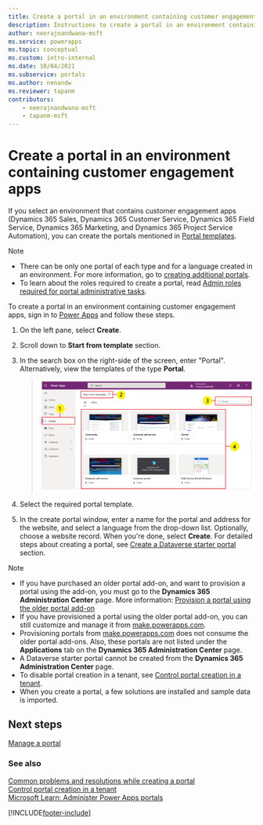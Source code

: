 ```yaml
---
title: Create a portal in an environment containing customer engagement apps
description: Instructions to create a portal in an environment containing customer engagement apps.
author: neerajnandwana-msft
ms.service: powerapps
ms.topic: conceptual
ms.custom: intro-internal
ms.date: 10/04/2021
ms.subservice: portals
ms.author: nenandw
ms.reviewer: tapanm
contributors:
    - neerajnandwana-msft
    - tapanm-msft
---
```


# Create a portal in an environment containing customer engagement apps

If you select an environment that contains customer engagement apps (Dynamics 365 Sales, Dynamics 365 Customer Service, Dynamics 365 Field Service, Dynamics 365 Marketing, and Dynamics 365 Project Service Automation), you can create the portals mentioned in [Portal templates](portal-templates.md).

> [!NOTE]
> - There can be only one portal of each type and for a language created in an environment. For more information, go to [creating additional portals](create-additional-portals.md).
> - To learn about the roles required to create a portal, read [Admin roles required for portal administrative tasks](admin/portal-admin-roles.md).

To create a portal in an environment containing customer engagement apps, sign in to [Power Apps](https://make.powerapps.com) and follow these steps.

1. On the left pane, select **Create**. 

1. Scroll down to **Start from template** section.

1. In the search box on the right-side of the screen, enter "Portal". <br>Alternatively, view the templates of the type **Portal**.

    > ![Dynamics 365 portal templates.](media/dynamics-portals.png "Dynamics 365 portal templates")  

1. Select the required portal template.

1. In the create portal window, enter a name for the portal and address for the website, and select a language from the drop-down list. Optionally, choose a website record. When you're done, select **Create**. For detailed steps about creating a portal, see [Create a Dataverse starter portal](create-portal.md) section.

> [!NOTE]
> - If you have purchased an older portal add-on, and want to provision a portal using the add-on, you must go to the **Dynamics 365 Administration Center** page. More information: [Provision a portal using the older portal add-on](provision-portal-add-on.md)
> - If you have provisioned a portal using the older portal add-on, you can still customize and manage it from [make.powerapps.com](https://make.powerapps.com).
> - Provisioning portals from [make.powerapps.com](https://make.powerapps.com) does not consume the older portal add-ons. Also, these portals are not listed under the **Applications** tab on the **Dynamics 365 Administration Center** page.
> - A Dataverse starter portal cannot be created from the **Dynamics 365 Administration Center** page.
> - To disable portal creation in a tenant, see [Control portal creation in a tenant](control-portal-creation.md).
> - When you create a portal, a few solutions are installed and sample data is imported.

## Next steps

[Manage a portal](manage-existing-portals.md)

### See also

[Common problems and resolutions while creating a portal](create-common-problems.md) <br>
[Control portal creation in a tenant](control-portal-creation.md) <br>
[Microsoft Learn: Administer Power Apps portals](/learn/paths/administer-portals/)


[!INCLUDE[footer-include](../../includes/footer-banner.md)]